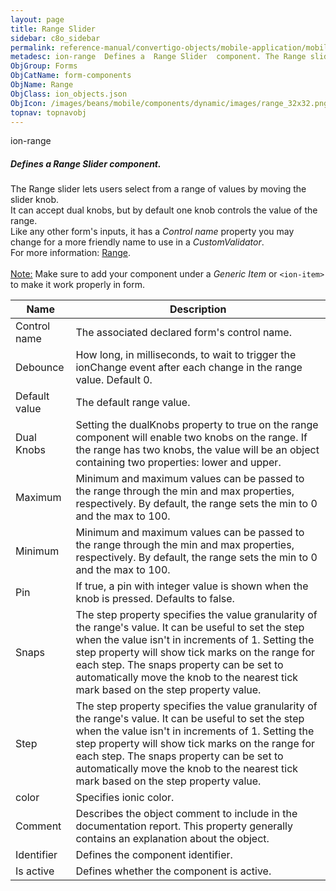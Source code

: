 ```yaml
---
layout: page
title: Range Slider
sidebar: c8o_sidebar
permalink: reference-manual/convertigo-objects/mobile-application/mobile-components/form-components/range-slider/
metadesc: ion-range  Defines a  Range Slider  component. The Range slider lets users select from a range of values by moving the slider knob. It can accept dual
ObjGroup: Forms
ObjCatName: form-components
ObjName: Range
ObjClass: ion_objects.json
ObjIcon: /images/beans/mobile/components/dynamic/images/range_32x32.png
topnav: topnavobj
---
```

ion-range<br/>

##### Defines a <i>Range Slider</i> component.<br/>
The Range slider lets users select from a range of values by moving the slider knob.<br/>
It can accept dual knobs, but by default one knob controls the value of the range.<br/>
Like any other form's inputs, it has a <i>Control name</i> property you may change for a more friendly name to use in a <i>CustomValidator</i>.<br/>
For more information: <a href='https://ionicframework.com/docs/v3/components/#range'>Range</a>.<br/>
<br/>
<span class='orangetwinsoft'><u>Note:</u></span> Make sure to add your component under a <i>Generic Item</i> or <code>&lt;ion-item&gt;</code> to make it work properly in form.

Name | Description 
--- | ---
Control name | The associated declared form's control name.
Debounce | How long, in milliseconds, to wait to trigger the ionChange event after each change in the range value. Default 0.
Default value | The default range value.
Dual Knobs | Setting the dualKnobs property to true on the range component will enable two knobs on the range. If the range has two knobs, the value will be an object containing two properties: lower and upper.
Maximum | Minimum and maximum values can be passed to the range through the min and max properties, respectively. By default, the range sets the min to 0 and the max to 100.
Minimum | Minimum and maximum values can be passed to the range through the min and max properties, respectively. By default, the range sets the min to 0 and the max to 100.
Pin | If true, a pin with integer value is shown when the knob is pressed. Defaults to false.
Snaps | The step property specifies the value granularity of the range's value. It can be useful to set the step when the value isn't in increments of 1. Setting the step property will show tick marks on the range for each step. The snaps property can be set to automatically move the knob to the nearest tick mark based on the step property value.
Step | The step property specifies the value granularity of the range's value. It can be useful to set the step when the value isn't in increments of 1. Setting the step property will show tick marks on the range for each step. The snaps property can be set to automatically move the knob to the nearest tick mark based on the step property value.
color | Specifies ionic color.
Comment | Describes the object comment to include in the documentation report.  This property generally contains an explanation about the object. 
Identifier | Defines the component identifier.  
Is active | Defines whether the component is active. 

